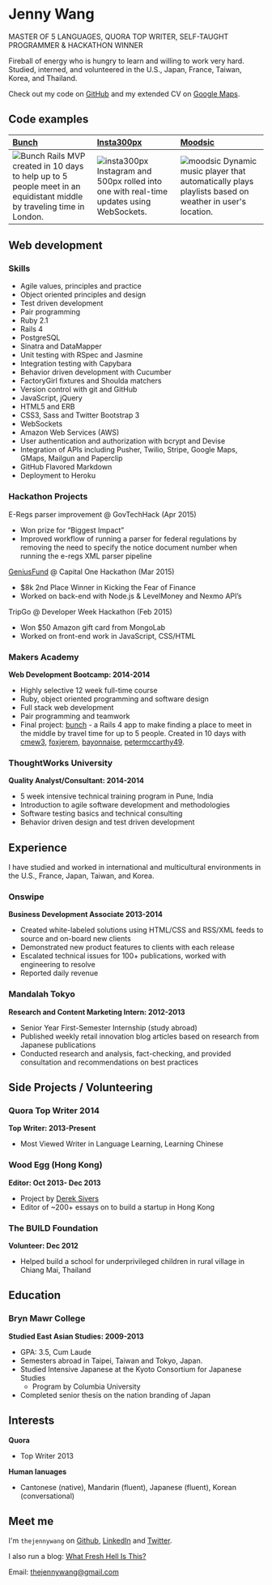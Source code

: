 Jenny Wang
=========

MASTER OF 5 LANGUAGES, QUORA TOP WRITER, SELF-TAUGHT PROGRAMMER & HACKATHON WINNER

Fireball of energy who is hungry to learn and willing to work very hard. Studied, interned, and volunteered in the U.S., Japan, France, Taiwan, Korea, and Thailand.

Check out my code on [GitHub] and my extended CV on [Google Maps].

Code examples
-------------

| [Bunch] | [Insta300px] | [Moodsic] |
|:------- |:------------ |:--------- |
| ![Bunch](http://www.thejennywang.com/wp-content/uploads/2015/03/Screen-Shot-2015-03-08-at-8.29.01-PM-1024x590.png) Rails MVP created in 10 days to help up to 5 people meet in an equidistant middle by traveling time in London. | ![insta300px](http://www.thejennywang.com/wp-content/uploads/2015/03/Screen-Shot-2015-03-18-at-2.55.56-PM-1024x700.png)  Instagram and 500px rolled into one with real-time updates using WebSockets. | ![moodsic](http://www.thejennywang.com/wp-content/uploads/2015/03/687474703a2f2f7777772e746865616c6d69676874796a656e6e792e636f6d2f77702d636f6e74656e742f75706c6f6164732f323031342f30382f53637265656e2d53686f742d323031342d30382d31392d61742d31302e34392e30372d414d2e706e67-1024x575.png) Dynamic music player that automatically plays playlists based on weather in user's location. |


Web development
---------------


### Skills

  - Agile values, principles and practice
  - Object­ oriented principles and design
  - Test­ driven development
  - Pair programming
  - Ruby 2.1
  - Rails 4
  - PostgreSQL
  - Sinatra and DataMapper
  - Unit testing with RSpec and Jasmine
  - Integration testing with Capybara
  - Behavior driven development with Cucumber
  - FactoryGirl fixtures and Shoulda matchers
  - Version control with git and GitHub
  - JavaScript, jQuery
  - HTML5 and ERB
  - CSS3, Sass and Twitter Bootstrap 3
  - WebSockets
  - Amazon Web Services (AWS)
  - User authentication and authorization with bcrypt and Devise
  - Integration of APIs including Pusher, Twilio, Stripe, Google Maps, GMaps, Mailgun and Paperclip
  - GitHub Flavored Markdown
  - Deployment to Heroku
  
### Hackathon Projects

E-Regs parser improvement @ GovTechHack (Apr 2015)
  - Won prize for “Biggest Impact” 
  - Improved workflow of running a parser for federal regulations by removing the need to specify the notice document number when running the e-regs XML parser pipeline

[GeniusFund] @ Capital One Hackathon (Mar 2015)
  - $8k 2nd Place Winner in Kicking the Fear of Finance
  - Worked on back-end with Node.js & LevelMoney and Nexmo API’s

TripGo @ Developer Week Hackathon (Feb 2015)
  - Won $50 Amazon gift card from MongoLab
  - Worked on front-end work in JavaScript, CSS/HTML
  

### Makers Academy
**Web Development Bootcamp: 2014-2014**

  - Highly selective 12 week full-time course
  - Ruby, object oriented programming and software design
  - Full stack web development
  - Pair programming and teamwork
  - Final project: [bunch] - a Rails 4 app to make finding a place to meet in the middle by travel time for up to 5 people. Created in 10 days with [cmew3], [foxjerem], [bayonnaise], [petermccarthy49].


### ThoughtWorks University
**Quality Analyst/Consultant: 2014-2014**

  - 5 week intensive technical training program in Pune, India
  - Introduction to agile software development and methodologies 
  - Software testing basics and technical consulting
  - Behavior driven design and test driven development


Experience
----------

I have studied and worked in international and multicultural environments in the U.S., France, Japan, Taiwan, and Korea.

### Onswipe
**Business Development Associate 2013-2014**

  - Created white-labeled solutions using HTML/CSS and RSS/XML feeds to source and on-board new clients
  - Demonstrated new product features to clients with each release
  - Escalated technical issues for 100+ publications, worked with engineering to resolve
  - Reported daily revenue 

### Mandalah Tokyo
**Research and Content Marketing Intern: 2012-2013**

- Senior Year First-Semester Internship (study abroad)
- Published weekly retail innovation blog articles based on research from Japanese publications 
- Conducted research and analysis, fact-checking, and provided consultation and recommendations on best practices


Side Projects / Volunteering
------------
### Quora Top Writer 2014
**Top Writer: 2013-Present**
  - Most Viewed Writer in Language Learning, Learning Chinese


### Wood Egg (Hong Kong)
**Editor: Oct 2013- Dec 2013**
  - Project by [Derek Sivers]
  - Editor of ~200+ essays on to build a startup in Hong Kong

### The BUILD Foundation
**Volunteer: Dec 2012**
  - Helped build a school for underprivileged children in rural village in Chiang Mai, Thailand

Education
---------

### Bryn Mawr College
**Studied East Asian Studies: 2009-2013**

  - GPA: 3.5, Cum Laude
  - Semesters abroad in Taipei, Taiwan and Tokyo, Japan.
  - Studied Intensive Japanese at the Kyoto Consortium for Japanese Studies 
    - Program by Columbia University
  - Completed senior thesis on the nation branding of Japan

Interests
---------
**Quora**
  - Top Writer 2013

**Human lanuages**
  - Cantonese (native), Mandarin (fluent), Japanese (fluent), Korean (conversational)

Meet me
-------
I'm `thejennywang` on [Github], [LinkedIn] and [Twitter]. 

I also run a blog: [What Fresh Hell Is This?]

Email: [thejennywang@gmail.com]

  [Google Maps]: https://www.google.com/maps/d/viewer?mid=zE_PobdDAX6Q.kKQwzpJ9hJdk&msa=0

  [Bunch]: https://github.com/thejennywang/bunch
  [Insta300px]: https://github.com/thejennywang/ma-insta300px
  [Moodsic]: https://github.com/thejennywang/ma-moodsic
  
  [GeniusFund]: http://challengepost.com/thejennywang

  [Makers Academy]: http://www.makersacademy.com
  [cmew3]: htts://github.com/cmew3
  [foxjerem]: htts://github.com/foxjerem
  [bayonnaise]: htts://github.com/bayonnaise
  [petermccarthy49]: htts://github.com/petermccarthy49

  [Derek Sivers]: https://sivers.org/

  [thejennywang@gmail.com]: mailto:thejennywang@gmail.com
  [GitHub]: https://github.com/thejennywang
  [LinkedIn]: http://linkedin.com/in/thejennywang
  [Twitter]: http://twitter.com/almightyjenny
  [What Fresh Hell Is This?]: https://thealmightyjenny.com
